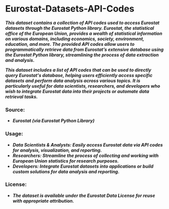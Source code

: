 # Eurostat-Datasets-API-Codes
***This dataset contains a collection of API codes used to access Eurostat datasets through the Eurostat Python library. Eurostat, the statistical office of the European Union, provides a wealth of statistical information on various domains, including economics, society, environment, education, and more. The provided API codes allow users to programmatically retrieve data from Eurostat’s extensive database using the Eurostat Python library, streamlining the process of data extraction and analysis.***

***This dataset includes a list of API codes that can be used to directly query Eurostat's database, helping users efficiently access specific datasets and perform data analysis across various topics. It is particularly useful for data scientists, researchers, and developers who wish to integrate Eurostat data into their projects or automate data retrieval tasks.***

### Source: 
- ***Eurostat (via Eurostat Python Library)***

### Usage:
- ***Data Scientists & Analysts: Easily access Eurostat data via API codes for analysis, visualization, and reporting.***
- ***Researchers: Streamline the process of collecting and working with European Union statistics for research purposes.***
- ***Developers: Integrate Eurostat datasets into applications or build custom solutions for data analysis and reporting.***

### License:
- ***The dataset is available under the Eurostat Data License for reuse with appropriate attribution.***
